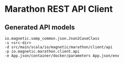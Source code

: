 # Marathon REST API Client

## Generated API models

    io.magnetic.vamp_common.json.Json2CaseClass
    -s <src-dir>
    -d src/main/scala/io/magnetic/marathon/client/api
    -p io.magnetic.marathon.client.api
    -e App.json/container/docker/parameters App.json/env

